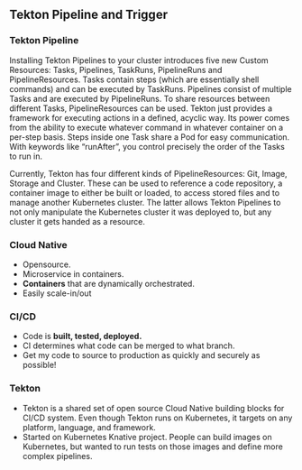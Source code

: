 ## Tekton Pipeline and Trigger

### Tekton Pipeline

Installing Tekton Pipelines to your cluster introduces five new Custom Resources: Tasks, Pipelines, TaskRuns, PipelineRuns and PipelineResources. Tasks contain steps (which are essentially shell commands) and can be executed by TaskRuns. Pipelines consist of multiple Tasks and are executed by PipelineRuns. To share resources between different Tasks, PipelineResources can be used. Tekton just provides a framework for executing actions in a defined, acyclic way. Its power comes from the ability to execute whatever command in whatever container on a per-step basis. Steps inside one Task share a Pod for easy communication. With keywords like “runAfter”, you control precisely the order of the Tasks to run in.

Currently, Tekton has four different kinds of PipelineResources: Git, Image, Storage and Cluster. These can be used to reference a code repository, a container image to either be built or loaded, to access stored files and to manage another Kubernetes cluster. The latter allows Tekton Pipelines to not only manipulate the Kubernetes cluster it was deployed to, but any cluster it gets handed as a resource.

### Cloud Native
- Opensource.
- Microservice in containers.
- **Containers** that are dynamically orchestrated.
- Easily scale-in/out

### CI/CD
- Code is **built, tested, deployed.**
- CI determines what code can be merged to what branch.
- Get my code to source to production as quickly and securely as possible!

### Tekton
- Tekton is a shared set of open source Cloud Native building blocks for CI/CD system. Even though Tekton runs on Kubernetes, it targets on any platform, language, and framework.
- Started on Kubernetes Knative project. People can build images on Kubernetes, but wanted to run tests on those images and define more complex pipelines.
<!--stackedit_data:
eyJoaXN0b3J5IjpbMTgxMTYyNTIzMiw2ODI4MDE0NjUsLTE1Nz
U0NjU4NzUsLTQ1MzE5OTAwNl19
-->